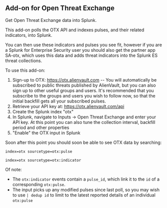 Add-on for Open Threat Exchange
-------------------------------

Get Open Threat Exchange data into Splunk.

This add-on polls the OTX API and indexes pulses, and their related indicators, into Splunk.

You can then use these indicators and pulses you see fit, however if you are a Splunk for Enterprise Security user you should also get the partner app SA-otx, which uses this data and adds threat indicators into the Splunk ES threat collections.

To use this add-on:

1. Sign-up to OTX: https://otx.alienvault.com -- You will automatically be subscribed to public threats published by AlienVault, but you can also sign up to other useful groups and users. It's recommended that you subscribe to the groups and users you wish to follow now, so that the initial backfill gets all your subscribed pulses.
1. Retrieve your API key at: https://otx.alienvault.com/api
1. Create the Splunk index "otx"
1. In Splunk, navigate to Inputs -> Open Threat Exchange and enter your API key. At this point you can also tune the collection interval, backfill period and other properties
1. "Enable" the OTX input in Splunk

Soon after this point you should soon be able to see OTX data by searching:

`index=otx sourcetype=otx:pulse`

`index=otx sourcetype=otx:indicator`

Of note:
* The `otx:indicator` events contain a `pulse_id`, which link it to the `id` of a corresponding `otx:pulse`.
* The input picks up any modified pulses since last poll, so you may wish to use `| dedup id` to limit to the latest reported details of an individual `otx:pulse`
